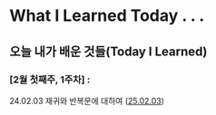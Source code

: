 # What I Learned Today . . .

## 오늘 내가 배운 것들(Today I Learned)

### [2월 첫째주, 1주차] : 

24.02.03 재귀와 반복문에 대하여 ([25.02.03](https://github.com/100-hours-a-week/khloe-til/blob/e537946cd6f771d54e66707c34da1a8e21b4bd22/FEB/2025-02-03.md))


